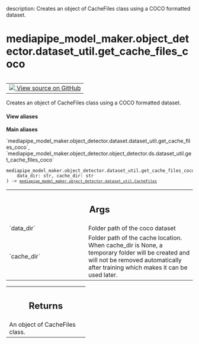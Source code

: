 description: Creates an object of CacheFiles class using a COCO formatted dataset.

<div itemscope itemtype="http://developers.google.com/ReferenceObject">
<meta itemprop="name" content="mediapipe_model_maker.object_detector.dataset_util.get_cache_files_coco" />
<meta itemprop="path" content="Stable" />
</div>

# mediapipe_model_maker.object_detector.dataset_util.get_cache_files_coco

<!-- Insert buttons and diff -->

<table class="tfo-notebook-buttons tfo-api nocontent" align="left">
<td>
  <a target="_blank" href="https://github.com/google/mediapipe/tree/master/mediapipe/model_maker/python/vision/object_detector/dataset_util.py#L120-L152">
    <img src="https://www.tensorflow.org/images/GitHub-Mark-32px.png" />
    View source on GitHub
  </a>
</td>
</table>



Creates an object of CacheFiles class using a COCO formatted dataset.


<section class="expandable">
  <h4 class="showalways">View aliases</h4>
  <p>
<b>Main aliases</b>
<p>`mediapipe_model_maker.object_detector.dataset.dataset_util.get_cache_files_coco`, `mediapipe_model_maker.object_detector.object_detector.ds.dataset_util.get_cache_files_coco`</p>
</p>
</section>

<pre class="devsite-click-to-copy prettyprint lang-py tfo-signature-link">
<code>mediapipe_model_maker.object_detector.dataset_util.get_cache_files_coco(
    data_dir: str, cache_dir: str
) -> <a href="../../../mediapipe_model_maker/object_detector/dataset_util/CacheFiles.md"><code>mediapipe_model_maker.object_detector.dataset_util.CacheFiles</code></a>
</code></pre>



<!-- Placeholder for "Used in" -->


<!-- Tabular view -->
 <table class="responsive fixed orange">
<colgroup><col width="214px"><col></colgroup>
<tr><th colspan="2"><h2 class="add-link">Args</h2></th></tr>

<tr>
<td>
`data_dir`<a id="data_dir"></a>
</td>
<td>
Folder path of the coco dataset
</td>
</tr><tr>
<td>
`cache_dir`<a id="cache_dir"></a>
</td>
<td>
Folder path of the cache location. When cache_dir is None, a
temporary folder will be created and will not be removed automatically
after training which makes it can be used later.
</td>
</tr>
</table>



<!-- Tabular view -->
 <table class="responsive fixed orange">
<colgroup><col width="214px"><col></colgroup>
<tr><th colspan="2"><h2 class="add-link">Returns</h2></th></tr>
<tr class="alt">
<td colspan="2">
An object of CacheFiles class.
</td>
</tr>

</table>

